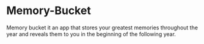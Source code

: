 # Memory-Bucket
Memory bucket it an app that stores your greatest memories throughout the year and reveals them to you in the beginning of the following year.
